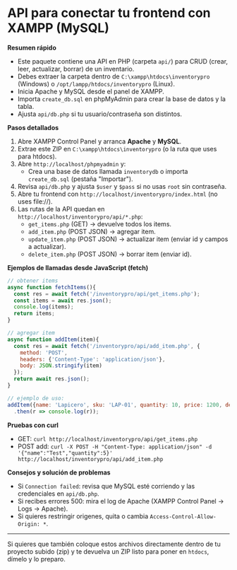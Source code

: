 # API para conectar tu frontend con XAMPP (MySQL)

**Resumen rápido**
- Este paquete contiene una API en PHP (carpeta `api/`) para CRUD (crear, leer, actualizar, borrar) de un inventario.
- Debes extraer la carpeta dentro de `C:\xampp\htdocs\inventorypro` (Windows) o `/opt/lampp/htdocs/inventorypro` (Linux).
- Inicia Apache y MySQL desde el panel de XAMPP.
- Importa `create_db.sql` en phpMyAdmin para crear la base de datos y la tabla.
- Ajusta `api/db.php` si tu usuario/contraseña son distintos.

**Pasos detallados**
1. Abre XAMPP Control Panel y arranca **Apache** y **MySQL**.
2. Extrae este ZIP en `C:\xampp\htdocs\inventorypro` (o la ruta que uses para htdocs).
3. Abre `http://localhost/phpmyadmin` y:
   - Crea una base de datos llamada `inventorydb` o importa `create_db.sql` (pestaña "Importar").
4. Revisa `api/db.php` y ajusta `$user` y `$pass` si no usas `root` sin contraseña.
5. Abre tu frontend con `http://localhost/inventorypro/index.html` (no uses file://).
6. Las rutas de la API quedan en `http://localhost/inventorypro/api/*.php`:
   - `get_items.php` (GET) → devuelve todos los items.
   - `add_item.php` (POST JSON) → agregar item.
   - `update_item.php` (POST JSON) → actualizar item (enviar id y campos a actualizar).
   - `delete_item.php` (POST JSON) → borrar item (enviar id).

**Ejemplos de llamadas desde JavaScript (fetch)**
```js
// obtener items
async function fetchItems(){
  const res = await fetch('/inventorypro/api/get_items.php');
  const items = await res.json();
  console.log(items);
  return items;
}

// agregar item
async function addItem(item){
  const res = await fetch('/inventorypro/api/add_item.php', {
    method: 'POST',
    headers: {'Content-Type': 'application/json'},
    body: JSON.stringify(item)
  });
  return await res.json();
}

// ejemplo de uso:
addItem({name: 'Lapicero', sku: 'LAP-01', quantity: 10, price: 1200, description: 'Azul'})
  .then(r => console.log(r));
```

**Pruebas con curl**
- GET: `curl http://localhost/inventorypro/api/get_items.php`
- POST add: `curl -X POST -H "Content-Type: application/json" -d '{"name":"Test","quantity":5}' http://localhost/inventorypro/api/add_item.php`

**Consejos y solución de problemas**
- Si `Connection failed`: revisa que MySQL esté corriendo y las credenciales en `api/db.php`.
- Si recibes errores 500: mira el log de Apache (XAMPP Control Panel → Logs → Apache).
- Si quieres restringir origenes, quita o cambia `Access-Control-Allow-Origin: *`.

---
Si quieres que también coloque estos archivos directamente dentro de tu proyecto subido (zip) y te devuelva un ZIP listo para poner en `htdocs`, dímelo y lo preparo.
